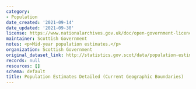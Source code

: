 ```yaml
---
category:
- Population
date_created: '2021-09-14'
date_updated: '2021-09-30'
license: https://www.nationalarchives.gov.uk/doc/open-government-licence/version/3/
maintainer: Scottish Government
notes: <p>Mid-year population estimates.</p>
organization: Scottish Government
original_dataset_link: http://statistics.gov.scot/data/population-estimates-detailed-current-geographic-boundaries
records: null
resources: []
schema: default
title: Population Estimates Detailed (Current Geographic Boundaries)
---
```

